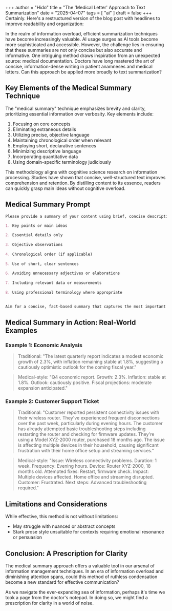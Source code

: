+++
author = "Hido"
title = "The 'Medical Letter' Approach to Text Summarization"
date = "2025-04-07"
tags = [
    "ai"
]
draft = false
+++
Certainly. Here's a restructured version of the blog post with headlines to improve readability and organization:


In the realm of information overload, efficient summarization techniques have become increasingly valuable. AI usage surges as AI tools become more sophisticated and accessible. However, the challenge lies in ensuring that these summaries are not only concise but also accurate and informative. One intriguing method draws inspiration from an unexpected source: medical documentation. Doctors have long mastered the art of concise, information-dense writing in patient anamneses and medical letters. Can this approach be applied more broadly to text summarization?

## Key Elements of the Medical Summary Technique

The "medical summary" technique emphasizes brevity and clarity, prioritizing essential information over verbosity. Key elements include:

1. Focusing on core concepts
2. Eliminating extraneous details
3. Utilizing precise, objective language
4. Maintaining chronological order when relevant
5. Employing short, declarative sentences
6. Minimizing descriptive language
7. Incorporating quantitative data
8. Using domain-specific terminology judiciously


This methodology aligns with cognitive science research on information processing. Studies have shown that concise, well-structured text improves comprehension and retention. By distilling content to its essence, readers can quickly grasp main ideas without cognitive overload.

## Medical Summary Prompt
```markdown
Please provide a summary of your content using brief, concise descriptions, similar to how doctors write anamneses or medical letters. Focus on:

1. Key points or main ideas
    
2. Essential details only
    
3. Objective observations
    
4. Chronological order (if applicable)
    
5. Use of short, clear sentences
    
6. Avoiding unnecessary adjectives or elaborations
    
7. Including relevant data or measurements
    
8. Using professional terminology where appropriate
    

Aim for a concise, fact-based summary that captures the most important information in a structured, easy-to-read format.
```

## Medical Summary in Action: Real-World Examples

### Example 1: Economic Analysis
> Traditional: "The latest quarterly report indicates a modest economic growth of 2.3%, with inflation remaining stable at 1.8%, suggesting a cautiously optimistic outlook for the coming fiscal year."

> Medical-style: "Q4 economic report. Growth: 2.3%. Inflation: stable at 1.8%. Outlook: cautiously positive. Fiscal projections: moderate expansion anticipated."

### Example 2: Customer Support Ticket
> Traditional: "Customer reported persistent connectivity issues with their wireless router. They've experienced frequent disconnections over the past week, particularly during evening hours. The customer has already attempted basic troubleshooting steps including restarting the router and checking for firmware updates. They're using a Model XYZ-2000 router, purchased 18 months ago. The issue is affecting multiple devices in their household, causing significant frustration with their home office setup and streaming services."

> Medical-style: "Issue: Wireless connectivity problems. Duration: 1 week. Frequency: Evening hours. Device: Router XYZ-2000, 18 months old. Attempted fixes: Restart, firmware check. Impact: Multiple devices affected. Home office and streaming disrupted. Customer: Frustrated. Next steps: Advanced troubleshooting required."

## Limitations and Considerations

While effective, this method is not without limitations:
- May struggle with nuanced or abstract concepts
- Stark prose style unsuitable for contexts requiring emotional resonance or persuasion

## Conclusion: A Prescription for Clarity

The medical summary approach offers a valuable tool in our arsenal of information management techniques. In an era of information overload and diminishing attention spans, could this method of ruthless condensation become a new standard for effective communication?

As we navigate the ever-expanding sea of information, perhaps it's time we took a page from the doctor's notepad. In doing so, we might find a prescription for clarity in a world of noise.